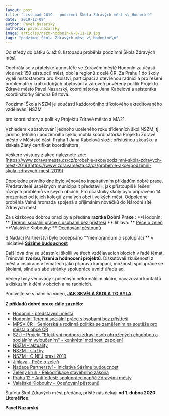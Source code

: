 ```yaml
---
layout: post
title: "Listopad 2019 - podzimní Škola Zdravých měst v\_Hodoníně"
date: '2019-12-09'
author: Pavel Nazarský
authorId: pavel.nazarsky
image: articles/nszm-hodonin-6-8-11-19.jpg
tags: "podzimní Škola Zdravých měst v\_Hodoníně\n"
---
```

Od středy do pátku 6. až 8. listopadu proběhla podzimní Škola Zdravých měst

Odehrála se v přátelské atmosféře ve Zdravém městě Hodonín za účasti více než 150 zástupců měst, obcí a regionů z celé ČR. Za Prahu 1 do školy vyjeli místostarosta pro školství, participaci a otevřenou radnici a pro řešení problematiky krátkodobých ubytování a zároveň pověřený politik Projektu Zdravé město Pavel Nazarský, koordinátorka Jana Kabelová a asistentka koordinátorky Simona Bártová.

Podzimní Škola NSZM je součástí každoročního tříkolového akreditovaného vzdělávání NSZM

pro koordinátory a politiky Projektu Zdravé město a MA21.

Vzhledem k absolvování jednoho uceleného roku třídenních škol NSZM, tj. jarního, letního i podzimního cyklu, mohla koordinátorka Projektu Zdravé město v Městské části Praha 1 Jana Kabelová složit příslušnou zkoušku a získala Zlatý certifikát koordinátora.

Veškeré výstupy z akce naleznete zde: [https://www.zdravamesta.cz/cz/probehle-akce/podzimni-skola-zdravych-mest-2019](https://www.zdravamesta.cz/cz/probehle-akce/podzimni-skola-zdravych-mest-2019)

Dopoledne prvního dne bylo věnováno inspirativním příkladům dobré praxe. Představitelé úspěšných municipalit představili, jak přistoupili k řešení různých problémů ve svých obcích. Pro účastníky školy bylo připraveno 14 prezentací od jejich kolegů z malých obcí i velkých měst. Odpoledne proběhla Valná hromada spojená s přijímáním nováčků do Národní sítě Zdravých měst.

Za ukázkovou dobrou praxi byla předána  **razítka Dobrá Praxe** :
**Hodonín: ** [Terénní sociální práce s osobami bez přístřeší](https://dobrapraxe.cz/cz/priklady-dobre-praxe/hodonin-terenni-socialni-prace-s-osobami-bez-pristresi)
**Jihlava: ** [Péče o zeleň](https://dobrapraxe.cz/cz/priklady-dobre-praxe/jihlava-vysev-letnicek-na-zelene-plochy-ve-meste)
**Valašské Klobouky: ** [Oceňování pěstounů](https://dobrapraxe.cz/cz/priklady-dobre-praxe/valasske-klobouky-podekovani-pestounum-za-jejich-peci-detem)

S Nadací Partnerství bylo podepsáno  **memorandum o spolupráci ** v iniciativě [**Sázíme budoucnost**](https://www.sazimebudoucnost.cz/)

Další dva dny se účastníci školili ve třech vzdělávacích blocích v řadě témat. Trénovali  **tvorbu, řízení a hodnocení projektů**. Diskutovali zkušenosti z měst a inspirace v tématech jako příprava kampaní, možnosti spolupráce se školami, silné a slabé stránky spolupráce uvnitř úřadu ad.

Večery byly věnovány společným neformálním akcím, navazování kontaktů a diskuzím k dění v obcích a na radnicích.

Podívejte se s námi na video, [**JAK SKVĚLÁ ŠKOLA TO BYLA**](https://www.youtube.com/watch?v=sQ7OWyeOnTU&amp;feature=youtu.be).

**Z příkladů dobré praxe dále zaznělo:**
- [Hodonín - představení města](https://www.dataplan.info/img_upload/f96fc5d7def29509aeffc6784e61f65b/01_prezentace-6112019_lambrozek.pdf)
- [Hodonín: Terénní sociální práce s osobami bez přístřeší](https://www.dataplan.info/img_upload/f96fc5d7def29509aeffc6784e61f65b/02_hodonin_bezdomovectvi-zdrave-mesto.pdf)
- [MPSV ČR - Seniorská a rodinná politika se zaměřením na soutěže pro města a obce ČR](https://www.dataplan.info/img_upload/f96fc5d7def29509aeffc6784e61f65b/04_mpsv_prezentace_ndt.pdf)
- [SZÚ - Projekt &quot;Efektivní podpora zdraví osob ohrožených chudobou a sociálním vyloučením&quot; - konkrétní možnosti zapojení](https://www.dataplan.info/img_upload/f96fc5d7def29509aeffc6784e61f65b/05_nej.epz-6.11.2019-nszm.pdf)
- [NSZM – aktuality](https://www.dataplan.info/img_upload/f96fc5d7def29509aeffc6784e61f65b/06_nszm_pskola-19_1den.pdf)
- [NSZM - služby](https://www.dataplan.info/img_upload/f96fc5d7def29509aeffc6784e61f65b/07_sluzby-prez_1911_jb.pdf)
- [NSZM - O NEJ praxi 2019](https://www.dataplan.info/img_upload/f96fc5d7def29509aeffc6784e61f65b/08_nszm_dobra_praxe.pdf)
- [Jihlava - Péče o zeleň](https://www.dataplan.info/img_upload/f96fc5d7def29509aeffc6784e61f65b/10_skola-nszm-pece-o-zelen-v-jihlave_krushkova_3.pdf)
- [Nadace Partnerství - Iniciativa Sázíme budoucnost](https://www.dataplan.info/img_upload/f96fc5d7def29509aeffc6784e61f65b/12_nap_sazime_budoucnost.pdf)
- [Zelený kruh - Rekodifikace stavebního zákona](https://www.dataplan.info/img_upload/f96fc5d7def29509aeffc6784e61f65b/13_zeleny_kruh_stavebni_zakon_nszm_11_2019_pkolin_final.pdf)
- [Praha 12 – Antifetfest: spolupráce napříč Zdravými městy](https://www.dataplan.info/img_upload/f96fc5d7def29509aeffc6784e61f65b/14_prezentace-hodonin-lmejsnar-6.11.2019.pdf)
- [Valašské Klobouky - Oceňování pěstounů](https://www.dataplan.info/img_upload/f96fc5d7def29509aeffc6784e61f65b/ocenovani-pestounu-v-zm-vk-ps-hodonin-2019-s-videem.pdf)

Štafeta Škol Zdravých měst předána, příště nás čekají   **od 1. dubna 2020 Litoměřice.**

**Pavel Nazarský**
